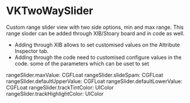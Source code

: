 # VKTwoWaySlider
Custom range slider view with two side options, min and max range.
This range sloder can be added through XIB/Stoary board and in code as well.
- Adding through XIB allows to set customised values on the Attribute Inspector tab.
- Adding through the code need to customised configure values in the code.
some of the parameters which can be uset to set 


rangeSlider.maxValue: CGFLoat
rangeSlider.slideSpam: CGFLoat
rangeSlider.defaultUpperValue: CGFLoat
rangeSlider.defaultLowerValue: CGFLoat
rangeSlider.trackTintColor: UIColor
rangeSlider.trackHighlightColor: UIColor


